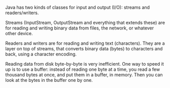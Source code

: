 Java has two kinds of classes for input and output (I/O): streams and readers/writers.

Streams (InputStream, OutputStream and everything that extends these) are for reading and writing binary data from files, the network, or whatever other device.

Readers and writers are for reading and writing text (characters). They are a layer on top of streams, that converts binary data (bytes) to characters and back, using a character encoding.

Reading data from disk byte-by-byte is very inefficient. One way to speed it up is to use a buffer: instead of reading one byte at a time, you read a few thousand bytes at once, and put them in a buffer, in memory. Then you can look at the bytes in the buffer one by one.

